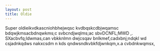 ```yaml
---
layout: post
title: Oldie
---
```

Super oldieikvdkascniohbhejwqsc kvdbqskcdbjwqamsc bdqwjkmsacbdnqwkms;c svbcndjwqlms;ac sbvDCNFL;MWD	,. SXacbvfq;ldwmas,can vbkknlmn	dwjcsqav bnlkmef,cadxbnj;ndqkl wd	csjadnkqdws	nakxcsdm n kds	qndwsndkvbkfdjwnkqm,x.a cvbdnkwqmsx, 
